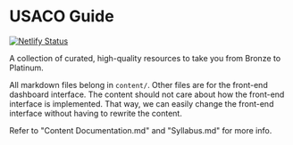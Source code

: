 # USACO Guide

[![Netlify Status](https://api.netlify.com/api/v1/badges/55c39a3b-64ec-40e3-9085-3cf1aa89c36f/deploy-status)](https://app.netlify.com/sites/usaco-guide/deploys)

A collection of curated, high-quality resources to take you from Bronze to Platinum.

All markdown files belong in `content/`. Other files are for the front-end dashboard interface.
The content should not care about how the front-end interface is implemented. That way, we can easily
change the front-end interface without having to rewrite the content.

Refer to "Content Documentation.md" and "Syllabus.md" for more info.
